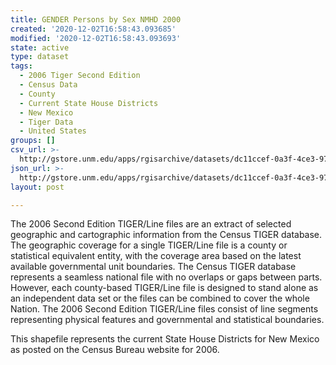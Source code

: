 ```yaml
---
title: GENDER Persons by Sex NMHD 2000
created: '2020-12-02T16:58:43.093685'
modified: '2020-12-02T16:58:43.093693'
state: active
type: dataset
tags:
  - 2006 Tiger Second Edition
  - Census Data
  - County
  - Current State House Districts
  - New Mexico
  - Tiger Data
  - United States
groups: []
csv_url: >-
  http://gstore.unm.edu/apps/rgisarchive/datasets/dc11ccef-0a3f-4ce3-9752-9775951ac7ec/nmh231data973764529_sth_view.derived.csv
json_url: >-
  http://gstore.unm.edu/apps/rgisarchive/datasets/dc11ccef-0a3f-4ce3-9752-9775951ac7ec/nmh231data973764529_sth_view.derived.json
layout: post

---
```

The 2006 Second Edition TIGER/Line files are an extract of selected geographic and cartographic information from the Census TIGER database.  The geographic coverage for a single TIGER/Line file is a county or statistical equivalent entity, with the coverage area based on the latest available governmental unit boundaries. The Census TIGER database represents a seamless national file with no overlaps or gaps between parts.  However, each county-based TIGER/Line file is designed to stand alone as an independent data set or the files can be combined to cover the whole Nation.  The 2006 Second Edition  TIGER/Line files consist of line segments representing physical features and governmental and statistical boundaries.  

This shapefile represents the current State House Districts for New Mexico as posted on the Census Bureau website for 2006.
